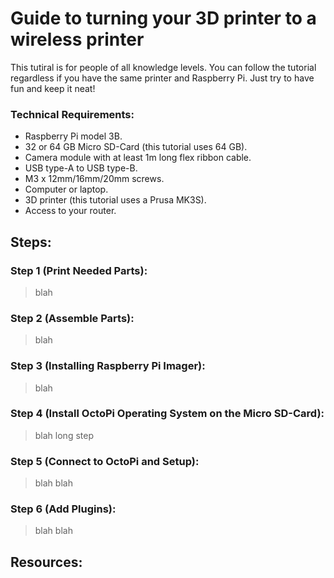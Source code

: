 # Guide to turning your 3D printer to a wireless printer

This tutiral is for people of all knowledge levels. You can follow the tutorial regardless if you have the same printer and Raspberry Pi. Just try to have fun and keep it neat!

### Technical Requirements:

- Raspberry Pi model 3B.
- 32 or 64 GB Micro SD-Card (this tutorial uses 64 GB).
- Camera module with at least 1m long flex ribbon cable.
- USB type-A to USB type-B.
- M3 x 12mm/16mm/20mm screws.
- Computer or laptop.
- 3D printer (this tutorial uses a Prusa MK3S).
- Access to your router.


## Steps:

### Step 1 (Print Needed Parts):

> blah

### Step 2 (Assemble Parts):

> blah

### Step 3 (Installing Raspberry Pi Imager):

> blah

### Step 4 (Install OctoPi Operating System on the Micro SD-Card):

> blah long step


### Step 5 (Connect to OctoPi and Setup):

> blah blah 

### Step 6 (Add Plugins):

> blah blah

## Resources:

